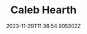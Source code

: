---
title: "Caleb Hearth"
category: "IndieWeb & Personal Blogs"
site_url: https://calebhearth.com
feed_url: https://calebhearth.com/atom.xml
date: 2023-11-29T11:36:54.905302Z
domain: calebhearth.com

---